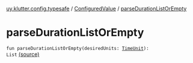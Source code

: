[uy.klutter.config.typesafe](../index.md) / [ConfiguredValue](index.md) / [parseDurationListOrEmpty](.)


# parseDurationListOrEmpty
<code>fun parseDurationListOrEmpty(desiredUnits: [TimeUnit](http://docs.oracle.com/javase/6/docs/api/java/util/concurrent/TimeUnit.html)): List<Long></code> [(source)](https://github.com/kohesive/klutter/blob/master/config-typesafe-jdk6/src/main/kotlin/uy/klutter/config/typesafe/TypesafeConfig_Ext.kt#L110)<br/>

